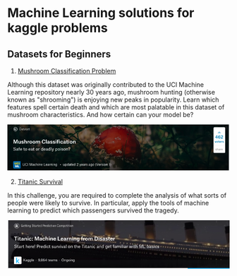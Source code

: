 # Machine Learning solutions for kaggle problems
## Datasets for Beginners

1. [Mushroom Classification Problem](https://www.kaggle.com/uciml/mushroom-classification/home)

Although this dataset was originally contributed to the UCI Machine Learning repository nearly 30 years ago, mushroom hunting (otherwise known as "shrooming") is enjoying new peaks in popularity. Learn which features spell certain death and which are most palatable in this dataset of mushroom characteristics. And how certain can your model be?

![Alt text](https://github.com/parulnith/machine-Learning-solutions/blob/master/Classification/Mushroom%20Classification/Screenshot%202018-10-30%20at%206.21.46%20AM.png)

2. [Titanic Survival](https://www.kaggle.com/c/titanic)

In this challenge, you are required to complete the analysis of what sorts of people were likely to survive. In particular, apply the tools of machine learning to predict which passengers survived the tragedy.

![Alt text](https://github.com/parulnith/machine-Learning-solutions/blob/master/Classification/Titanic/titanic.png)
